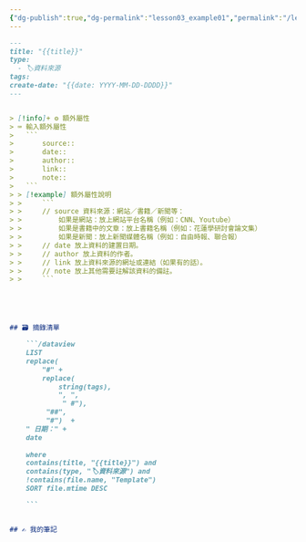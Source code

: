 ```yaml
---
{"dg-publish":true,"dg-permalink":"lesson03_example01","permalink":"/lesson03_example01/","title":"模板01：🏷️ 原始資料／資料來源","tags":["🪨自籌Obsidian工作坊"],"created":"2025-06-22T15:34:03.000+08:00","updated":"2025-06-22T16:36:58.000+08:00"}
---
```




```markdown
---
title: "{{title}}"
type:
  - 🏷️資料來源
tags: 
create-date: "{{date: YYYY-MM-DD-DDDD}}"
---


> [!info]+ ⚙️ 額外屬性
> ⌨ 輸入額外屬性
> 	```	
> 		source:: 
> 		date::
> 		author::
> 		link:: 
> 		note::
> 	```
> > [!example] 額外屬性說明
> > 	```
> > 	// source 資料來源：網站／書籍／新聞等：
> > 		如果是網站：放上網站平台名稱（例如：CNN、Youtube）
> > 		如果是書籍中的文章：放上書籍名稱（例如：花蓮學研討會論文集）
> > 		如果是新聞：放上新聞媒體名稱（例如：自由時報、聯合報）
> > 	// date 放上資料的建置日期。
> > 	// author 放上資料的作者。
> > 	// link 放上資料來源的網址或連結（如果有的話）。
> > 	// note 放上其他需要註解該資料的備註。
> > 	```





## 🗃️ 摘錄清單

	```/dataview
	LIST 
	replace(
		"#" + 
		replace(
			string(tags),
			", ", 
			 " #"), 
		 "##", 
		 "#")  +
	" 日期：" +
	date
	
	where 
	contains(title, "{{title}}") and
	contains(type, "🏷️資料來源") and
	!contains(file.name, "Template")
	SORT file.mtime DESC

	```


## ✍️ 我的筆記


```


